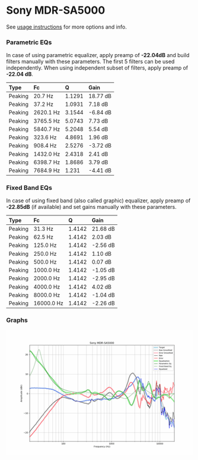 # Sony MDR-SA5000
See [usage instructions](https://github.com/jaakkopasanen/AutoEq#usage) for more options and info.

### Parametric EQs
In case of using parametric equalizer, apply preamp of **-22.04dB** and build filters manually
with these parameters. The first 5 filters can be used independently.
When using independent subset of filters, apply preamp of **-22.04 dB**.

| Type    | Fc        |      Q | Gain     |
|:--------|:----------|:-------|:---------|
| Peaking | 20.7 Hz   | 1.1291 | 18.77 dB |
| Peaking | 37.2 Hz   | 1.0931 | 7.18 dB  |
| Peaking | 2620.1 Hz | 3.1544 | -6.84 dB |
| Peaking | 3765.5 Hz | 5.0743 | 7.73 dB  |
| Peaking | 5840.7 Hz | 5.2048 | 5.54 dB  |
| Peaking | 323.6 Hz  | 4.8691 | 1.96 dB  |
| Peaking | 908.4 Hz  | 2.5276 | -3.72 dB |
| Peaking | 1432.0 Hz | 2.4318 | 2.41 dB  |
| Peaking | 6398.7 Hz | 1.8686 | 3.79 dB  |
| Peaking | 7684.9 Hz | 1.231  | -4.41 dB |

### Fixed Band EQs
In case of using fixed band (also called graphic) equalizer, apply preamp of **-22.85dB**
(if available) and set gains manually with these parameters.

| Type    | Fc         |      Q | Gain     |
|:--------|:-----------|:-------|:---------|
| Peaking | 31.3 Hz    | 1.4142 | 21.68 dB |
| Peaking | 62.5 Hz    | 1.4142 | 2.03 dB  |
| Peaking | 125.0 Hz   | 1.4142 | -2.56 dB |
| Peaking | 250.0 Hz   | 1.4142 | 1.10 dB  |
| Peaking | 500.0 Hz   | 1.4142 | 0.07 dB  |
| Peaking | 1000.0 Hz  | 1.4142 | -1.05 dB |
| Peaking | 2000.0 Hz  | 1.4142 | -2.95 dB |
| Peaking | 4000.0 Hz  | 1.4142 | 4.02 dB  |
| Peaking | 8000.0 Hz  | 1.4142 | -1.04 dB |
| Peaking | 16000.0 Hz | 1.4142 | -2.26 dB |

### Graphs
![](./Sony%20MDR-SA5000.png)